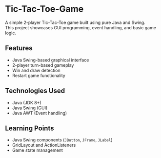 # Tic-Tac-Toe-Game
A simple 2-player Tic-Tac-Toe game built using pure Java and Swing.  
This project showcases GUI programming, event handling, and basic game logic.

## Features
- Java Swing-based graphical interface
- 2-player turn-based gameplay
- Win and draw detection
- Restart game functionality

## Technologies Used
- Java (JDK 8+)
- Java Swing (GUI)
- Java AWT (Event handling)

## Learning Points
- Java Swing components (`JButton`, `JFrame`, `JLabel`)
- GridLayout and ActionListeners
- Game state management
